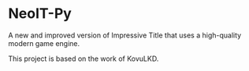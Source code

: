 # NeoIT-Py
A new and improved version of Impressive Title that uses a high-quality modern game engine.

This project is based on the work of KovuLKD.